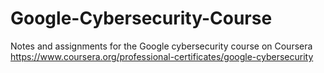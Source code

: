 # Google-Cybersecurity-Course
Notes and assignments for the Google cybersecurity course on Coursera
https://www.coursera.org/professional-certificates/google-cybersecurity
